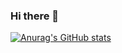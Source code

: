 ### Hi there 👋

[![Anurag's GitHub stats](https://github-readme-stats.vercel.app/api?username=Burmy)](https://github.com/Burmy/github-readme-stats)

<!--
**Burmy/Burmy** is a ✨ _special_ ✨ repository because its `README.md` (this file) appears on your GitHub profile.

Here are some ideas to get you started:

- 🔭 I’m currently working on ...
- 🌱 I’m currently learning ...
- 👯 I’m looking to collaborate on ...
- 🤔 I’m looking for help with ...
- 💬 Ask me about ...
- 📫 How to reach me: ...
- 😄 Pronouns: ...
- ⚡ Fun fact: ...
-->
